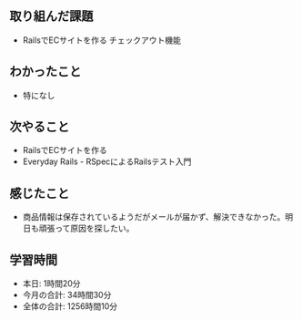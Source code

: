 ## 取り組んだ課題
- RailsでECサイトを作る チェックアウト機能
## わかったこと
- 特になし
## 次やること
- RailsでECサイトを作る
- Everyday Rails - RSpecによるRailsテスト入門
## 感じたこと
- 商品情報は保存されているようだがメールが届かず、解決できなかった。明日も頑張って原因を探したい。
## 学習時間
- 本日: 1時間20分
- 今月の合計: 34時間30分
- 全体の合計: 1256時間10分
